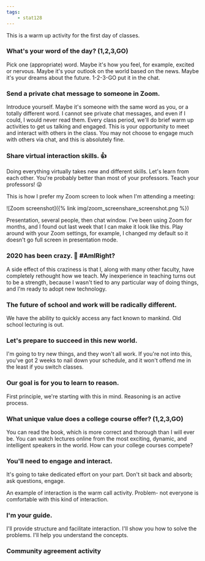 ```yaml
---
tags:
    - stat128
---
```


This is a warm up activity for the first day of classes.


### What's your word of the day? (1,2,3,GO)

Pick one (appropriate) word.
Maybe it's how you feel, for example, excited or nervous.
Maybe it's your outlook on the world based on the news.
Maybe it's your dreams about the future.
1-2-3-GO put it in the chat.


### Send a private chat message to someone in Zoom.

Introduce yourself.
Maybe it's someone with the same word as you, or a totally different word.
I cannot see private chat messages, and even if I could, I would never read them.
Every class period, we'll do brief warm up activities to get us talking and engaged.
This is your opportunity to meet and interact with others in the class.
You may not choose to engage much with others via chat, and this is absolutely fine.


### Share virtual interaction skills. 👍

Doing everything virtually takes new and different skills.
Let's learn from each other.
You're probably better than most of your professors.
Teach your professors! 😜

This is how I prefer my Zoom screen to look when I'm attending a meeting:

![Zoom screenshot]({% link img/zoom_screenshare_screenshot.png %})

Presentation, several people, then chat window.
I've been using Zoom for months, and I found out last week that I can make it look like this.
Play around with your Zoom settings, for example, I changed my default so it doesn't go full screen in presentation mode.


### 2020 has been crazy. 🧨 #AmIRight?

A side effect of this craziness is that I, along with many other faculty, have completely rethought how we teach.
My inexperience in teaching turns out to be a strength, because I wasn't tied to any particular way of doing things, and I'm ready to adopt new technology.


### The future of school and work will be radically different.

We have the ability to quickly access any fact known to mankind.
Old school lecturing is out.


### Let's prepare to succeed in this new world.

I'm going to try new things, and they won't all work.
If you're not into this, you've got 2 weeks to nail down your schedule, and it won't offend me in the least if you switch classes.


### Our goal is for you to learn to reason.

First principle, we're starting with this in mind.
Reasoning is an active process.


### What unique value does a college course offer? (1,2,3,GO)

You can read the book, which is more correct and thorough than I will ever be.
You can watch lectures online from the most exciting, dynamic, and intelligent speakers in the world.
How can your college courses compete?


### You'll need to engage and interact.

It's going to take dedicated effort on your part.
Don't sit back and absorb; ask questions, engage.

An example of interaction is the warm call activity.
Problem- not everyone is comfortable with this kind of interaction.


### I'm your guide.

I'll provide structure and facilitate interaction.
I'll show you how to solve the problems.
I'll help you understand the concepts.


### Community agreement activity
